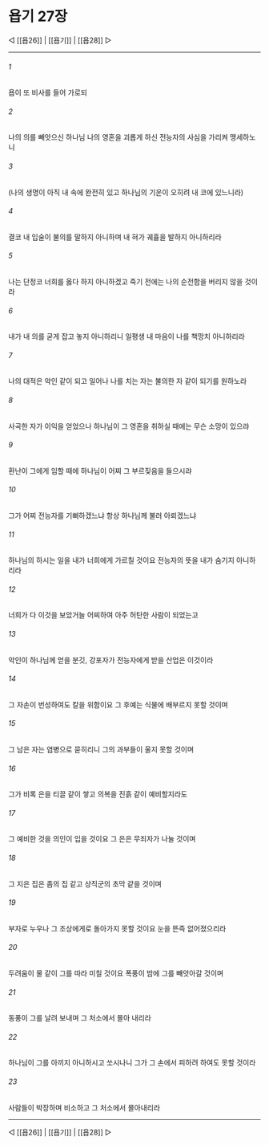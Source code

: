 # 욥기 27장

◁ [[욥26]] | [[욥기]] | [[욥28]] ▷
***

###### 1
욥이 또 비사를 들어 가로되

###### 2
나의 의를 빼앗으신 하나님 나의 영혼을 괴롭게 하신 전능자의 사심을 가리켜 맹세하노니

###### 3
(나의 생명이 아직 내 속에 완전히 있고 하나님의 기운이 오히려 내 코에 있느니라)

###### 4
결코 내 입술이 불의를 말하지 아니하며 내 혀가 궤휼을 발하지 아니하리라

###### 5
나는 단정코 너희를 옳다 하지 아니하겠고 죽기 전에는 나의 순전함을 버리지 않을 것이라

###### 6
내가 내 의를 굳게 잡고 놓지 아니하리니 일평생 내 마음이 나를 책망치 아니하리라

###### 7
나의 대적은 악인 같이 되고 일어나 나를 치는 자는 불의한 자 같이 되기를 원하노라

###### 8
사곡한 자가 이익을 얻었으나 하나님이 그 영혼을 취하실 때에는 무슨 소망이 있으랴

###### 9
환난이 그에게 임할 때에 하나님이 어찌 그 부르짖음을 들으시랴

###### 10
그가 어찌 전능자를 기뻐하겠느냐 항상 하나님께 불러 아뢰겠느냐

###### 11
하나님의 하시는 일을 내가 너희에게 가르칠 것이요 전능자의 뜻을 내가 숨기지 아니하리라

###### 12
너희가 다 이것을 보았거늘 어찌하여 아주 허탄한 사람이 되었는고

###### 13
악인이 하나님께 얻을 분깃, 강포자가 전능자에게 받을 산업은 이것이라

###### 14
그 자손이 번성하여도 칼을 위함이요 그 후예는 식물에 배부르지 못할 것이며

###### 15
그 남은 자는 염병으로 묻히리니 그의 과부들이 울지 못할 것이며

###### 16
그가 비록 은을 티끌 같이 쌓고 의복을 진흙 같이 예비할지라도

###### 17
그 예비한 것을 의인이 입을 것이요 그 은은 무죄자가 나눌 것이며

###### 18
그 지은 집은 좀의 집 같고 상직군의 초막 같을 것이며

###### 19
부자로 누우나 그 조상에게로 돌아가지 못할 것이요 눈을 뜬즉 없어졌으리라

###### 20
두려움이 물 같이 그를 따라 미칠 것이요 폭풍이 밤에 그를 빼앗아갈 것이며

###### 21
동풍이 그를 날려 보내며 그 처소에서 몰아 내리라

###### 22
하나님이 그를 아끼지 아니하시고 쏘시나니 그가 그 손에서 피하려 하여도 못할 것이라

###### 23
사람들이 박장하며 비소하고 그 처소에서 몰아내리라

***
◁ [[욥26]] | [[욥기]] | [[욥28]] ▷
